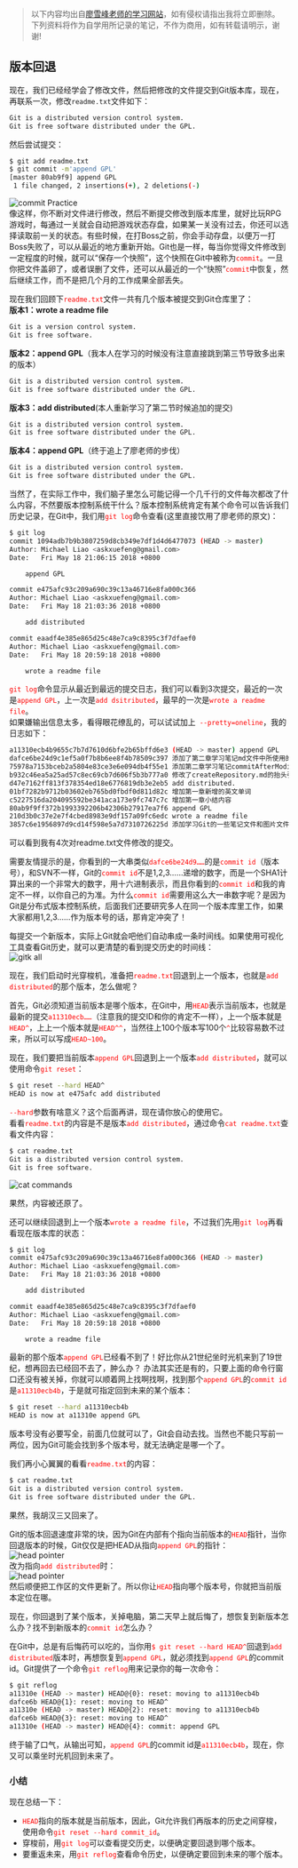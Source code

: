 >以下内容均出自[廖雪峰老师的学习网站](https://www.liaoxuefeng.com/)，如有侵权请指出我将立即删除。
>下列资料将作为自学用所记录的笔记，不作为商用，如有转载请明示，谢谢!  

## 版本回退
现在，我们已经经学会了修改文件，然后把修改的文件提交到Git版本库，现在，再联系一次，修改`readme.txt`文件如下：
```bash
Git is a distributed version control system.
Git is free software distributed under the GPL.
```
然后尝试提交：
```bash
$ git add readme.txt
$ git commit -m'append GPL'
[master 80ab9f9] append GPL
 1 file changed, 2 insertions(+), 2 deletions(-)
```
![commit Practice](images/reset-1.png)   
像这样，你不断对文件进行修改，然后不断提交修改到版本库里，就好比玩RPG游戏时，每通过一关就会自动把游戏状态存盘，如果某一关没有过去，你还可以选择读取前一关的状态。有些时候，在打Boss之前，你会手动存盘，以便万一打Boss失败了，可以从最近的地方重新开始。Git也是一样，每当你觉得文件修改到一定程度的时候，就可以“保存一个快照”，这个快照在Git中被称为<font color="red">`commit`</font>。一旦你把文件盖卵了，或者误删了文件，还可以从最近的一个“快照”<font color="red">`commit`</font>中恢复，然后继续工作，而不是把几个月的工作成果全部丢失。   

现在我们回顾下<font color="red">`readme.txt`</font>文件一共有几个版本被提交到Git仓库里了：   
**版本1：wrote a readme file**   
```bash
Git is a version control system.
Git is free software.
```

**版本2：append GPL**（我本人在学习的时候没有注意直接跳到第三节导致多出来的版本）
```bash
Git is a distributed version control system.
Git is free software distributed under the GPL.
```

**版本3：add distributed**(本人重新学习了第二节时候追加的提交)
```bash
Git is a distributed version control system.
Git is free software distributed under the GPL.
```

**版本4：append GPL**（终于追上了廖老师的步伐）
```bash
Git is a distributed version control system.
Git is free software distributed under the GPL.
```

当然了，在实际工作中，我们脑子里怎么可能记得一个几千行的文件每次都改了什么内容，不然要版本控制系统干什么？版本控制系统肯定有某个命令可以告诉我们历史记录，在Git中，我们用<font color="red">`git log`</font>命令查看(这里直接饮用了廖老师的原文)：
```bash
$ git log
commit 1094adb7b9b3807259d8cb349e7df1d4d6477073 (HEAD -> master)
Author: Michael Liao <askxuefeng@gmail.com>
Date:   Fri May 18 21:06:15 2018 +0800

    append GPL

commit e475afc93c209a690c39c13a46716e8fa000c366
Author: Michael Liao <askxuefeng@gmail.com>
Date:   Fri May 18 21:03:36 2018 +0800

    add distributed

commit eaadf4e385e865d25c48e7ca9c8395c3f7dfaef0
Author: Michael Liao <askxuefeng@gmail.com>
Date:   Fri May 18 20:59:18 2018 +0800

    wrote a readme file
```
<font color="red">`git log`</font>命令显示从最近到最远的提交日志，我们可以看到3次提交，最近的一次是<font color="red">`append GPL`</font>，上一次是<font color="red">`add dsitributed`</font>，最早的一次是<font color="red">`wrote a readme file`</font>。   
如果嫌输出信息太多，看得眼花缭乱的，可以试试加上<font color="red">` --pretty=oneline`</font>，我的日志如下：   
```bash
a11310ecb4b9655c7b7d7610d6bfe2b65bffd6e3 (HEAD -> master) append GPL
dafce6be24d9c1ef5a0f7b8b6ee8f4b78509c397 添加了第二章学习笔记md文件中所使用的图片文件
75978a7153bceb2a5804e83ce3e6e094db4f55e1 添加第二章学习笔记commitAfterModification.md
b932c46ea5a25ad57c8ec69cb7d606f5b3b777a0 修改了createRepository.md的抬头引用内容
d47e7162ff813f378354ed18e6776819db3e2eb5 add distributed.
01bf7282b9712b03602eb765bd0fbdf0d811d82c 增加第一章新增的英文单词
c5227516da204095592be341aca173e9fc747c7c 增加第一章小结内容
80ab9f9ff372b1993392206b42306b27917ea7f6 append GPL
210d3b0c37e2e7f4cbed8983e9df157a09fc6edc wrote a readme file
3857c6e1956897d9cd14f598e5a7d7310726225d 添加学习Git的一些笔记文件和图片文件
```
可以看到我有4次对readme.txt文件修改的提交。   

需要友情提示的是，你看到的一大串类似<font color="red">`dafce6be24d9……`</font>的是<font color="red">`commit id`</font>（版本号），和SVN不一样，Git的<font color="red">`commit id`</font>不是1,2,3……递增的数字，而是一个SHA1计算出来的一个非常大的数字，用十六进制表示，而且你看到的<font color="red">`commit id`</font>和我的肯定不一样，以你自己的为准。为什么<font color="red">`commit id`</font>需要用这么大一串数字呢？是因为Git是分布式版本控制系统，后面我们还要研究多人在同一个版本库里工作，如果大家都用1,2,3……作为版本号的话，那肯定冲突了！   

每提交一个新版本，实际上Git就会吧他们自动串成一条时间线。如果使用可视化工具查看Git历史，就可以更清楚的看到提交历史的时间线：   
![gitk all](images/gitk--all.png)   

现在，我们启动时光穿梭机，准备把<font color="red">`readme.txt`</font>回退到上一个版本，也就是<font color="red">`add distributed`</font>的那个版本，怎么做呢？   

首先，Git必须知道当前版本是哪个版本，在Git中，用<font color="red">`HEAD`</font>表示当前版本，也就是最新的提交<font color="red">`a11310ecb……`</font>（注意我的提交ID和你的肯定不一样），上一个版本就是<font color="red">`HEAD^`</font>，上上一个版本就是<font color="red">`HEAD^^`</font>，当然往上100个版本写100个<font color="red">`^`</font>比较容易数不过来，所以可以写成<font color="red">`HEAD~100`</font>。   

现在，我们要把当前版本<font color="red">`append GPL`</font>回退到上一个版本<font color="red">`add distributed`</font>，就可以使用命令<font color="red">`git reset`</font>：
```bash
$ git reset --hard HEAD^
HEAD is now at e475afc add distributed
```
<font color="red">`--hard`</font>参数有啥意义？这个后面再讲，现在请你放心的使用它。   
看看<font color="red">`readme.txt`</font>的内容是不是版本<font color="red">`add distributed`</font>，通过命令<font color="red">`cat readme.txt`</font>查看文件内容：
```bash
$ cat readme.txt
Git is a distributed version control system.
Git is free software.
```
![cat commands](images/cat.png)   

果然，内容被还原了。   

还可以继续回退到上一个版本<font color="red">`wrote a readme file`</font>，不过我们先用<font color="red">`git log`</font>再看看现在版本库的状态：
```bash
$ git log
commit e475afc93c209a690c39c13a46716e8fa000c366 (HEAD -> master)
Author: Michael Liao <askxuefeng@gmail.com>
Date:   Fri May 18 21:03:36 2018 +0800

    add distributed

commit eaadf4e385e865d25c48e7ca9c8395c3f7dfaef0
Author: Michael Liao <askxuefeng@gmail.com>
Date:   Fri May 18 20:59:18 2018 +0800

    wrote a readme file
```
最新的那个版本<font color="red">`append GPL`</font>已经看不到了！好比你从21世纪坐时光机来到了19世纪，想再回去已经回不去了，肿么办？
办法其实还是有的，只要上面的命令行窗口还没有被关掉，你就可以顺着网上找啊找啊，找到那个<font color="red">`append GPL`</font>的<font color="red">`commit id`</font>是<font color="red">`a11310ecb4b`</font>，于是就可指定回到未来的某个版本：
```bash
$ git reset --hard a11310ecb4b
HEAD is now at a11310e append GPL
```
版本号没有必要写全，前面几位就可以了，Git会自动去找。当然也不能只写前一两位，因为Git可能会找到多个版本号，就无法确定是哪一个了。   

我们再小心翼翼的看看<font color="red">`readme.txt`</font>的内容：
```bash
$ cat readme.txt
Git is a distributed version control system.
Git is free software distributed under the GPL.
```
果然，我胡汉三又回来了。   

Git的版本回退速度非常的块，因为Git在内部有个指向当前版本的<font color="red">`HEAD`</font>指针，当你回退版本的时候，Git仅仅是把HEAD从指向<font color="red">`append GPL`</font>的指针：   
![head pointer](images/head-1.png)   
改为指向<font color="red">`add distributed`</font>时：   
![head pointer](images/head-2.png)   
然后顺便把工作区的文件更新了。所以你让<font color="red">`HEAD`</font>指向哪个版本号，你就把当前版本定位在哪。   

现在，你回退到了某个版本，关掉电脑，第二天早上就后悔了，想恢复到新版本怎么办？找不到新版本的<font color="red">`commit id`</font>怎么办？   

在Git中，总是有后悔药可以吃的，当你用<font color="red">`$ git reset --hard HEAD^`</font>回退到<font color="red">`add distributed`</font>版本时，再想恢复到<font color="red">`append GPL`</font>，就必须找到<font color="red">`append GPL`</font>的commit id。Git提供了一个命令<font color="red">`git reflog`</font>用来记录你的每一次命令：
```bash
$ git reflog
a11310e (HEAD -> master) HEAD@{0}: reset: moving to a11310ecb4b
dafce6b HEAD@{1}: reset: moving to HEAD^
a11310e (HEAD -> master) HEAD@{2}: reset: moving to a11310ecb4b
dafce6b HEAD@{3}: reset: moving to HEAD^
a11310e (HEAD -> master) HEAD@{4}: commit: append GPL
```
终于输了口气，从输出可知，<font color="red">`append GPL`</font>的commit id是<font color="red">`a11310ecb4b`</font>，现在，你又可以乘坐时光机回到未来了。   

### 小结
现在总结一下：   

- <font color="red">`HEAD`</font>指向的版本就是当前版本，因此，Git允许我们再版本的历史之间穿梭，使用命令<font color="red">`git reset --hard commit_id`</font>。
- 穿梭前，用<font color="red">`git log`</font>可以查看提交历史，以便确定要回退到哪个版本。
- 要重返未来，用<font color="red">`git reflog`</font>查看命令历史，以便确定要回到未来的哪个版本。